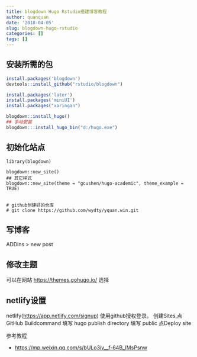 ```yaml
---
title: blogdown Hugo Rstudio搭建博客教程
author: quanquan
date: '2018-04-05'
slug: blogdown-hugo-rstudio
categories: []
tags: []
---
```


## 安装所需的包
```r
install.packages('blogdown')
devtools::install_github("rstudio/blogdown")

install.packages('later')
install.packages('miniUI')
install.packages("xaringan")

blogdown::install_hugo()
## 手动安装
blogdown:::install_hugo_bin("d:/hugo.exe")
```

## 初始化站点
```
library(blogdown)

blogdown::new_site()
## 其它样式
blogdown::new_site(theme = "gcushen/hugo-academic", theme_example = TRUE)


# github创建好的仓库
# git clone https://github.com/wydty/yquan.win.git

```

## 写博客
ADDins > new post

## 修改主题
可以在网站 https://themes.gohugo.io/ 选择

## netlify设置
netlify(https://app.netlify.com/signup) 使用github授权登录。
创建Sites,点GitHub
Buildcommand 填写 hugo
publish directory 填写 public
点Deploy site

参考教程
- https://mp.weixin.qq.com/s/bULo3iv__f-64B_IMsPsnw
